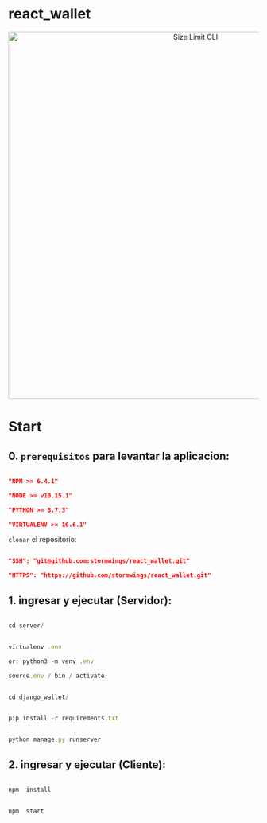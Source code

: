 # react_wallet

<p  align="center">

<img  src="https://i.ibb.co/cDYF5TD/image.png"  alt="Size Limit CLI"  width="738">

</p>

# Start

## 0. `prerequisitos` para levantar la aplicacion:

```json

"NPM >= 6.4.1"

"NODE >= v10.15.1"

"PYTHON >= 3.7.3"

"VIRTUALENV >= 16.6.1"

```

`clonar` el repositorio:

```json

"SSH": "git@github.com:stormwings/react_wallet.git"

"HTTPS": "https://github.com/stormwings/react_wallet.git"

```

## 1. ingresar y ejecutar (Servidor):

```js

cd server/

```

```js

virtualenv .env

or: python3 -m venv .env

```

```js
source.env / bin / activate;
```

```js

cd django_wallet/

```

```js

pip install -r requirements.txt

```

```js

python manage.py runserver

```

## 2. ingresar y ejecutar (Cliente):

```js

npm  install

```

```js

npm  start

```
